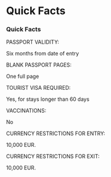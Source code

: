 # Quick Facts

### Quick Facts

PASSPORT VALIDITY:

Six months from date of entry

BLANK PASSPORT PAGES:

One full page

TOURIST VISA REQUIRED:

Yes, for stays longer than 60 days

VACCINATIONS:

No

CURRENCY RESTRICTIONS FOR ENTRY:

10,000 EUR.

CURRENCY RESTRICTIONS FOR EXIT:

10,000 EUR.